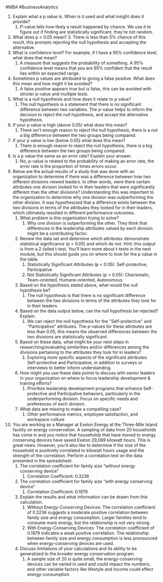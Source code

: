 #MBA #BusinessAnalytics
1. Explain what a p value is. When is it used and what insight does it provide?
	1. P-value tells how likely a result happened by chance. We use it to figure out if finding are statistically significant, they're not random.
2. What does p < 0.05 mean?
	3. There is less than 5% chance of this result, this prompts rejecting the null hypothesis and accepting the alternative.
3. What is confidence level? For example, if I have a 95% confidence level, what does that mean?
	1. A measure that suggests the probability of something. A 95% confidence level means that you are 95% confident that the result lies within an expected range.
4. Sometimes p values are attributed to giving a false positive. What does this mean and how might it be avoided?
	1. A false positive appears true but is false, this can be avoided with stricter p-value and multiple tests. 
5. What is a null hypothesis and how does it relate to p value?
	1. The null hypothesis is a statement that there is no significant difference between two variables. The p-value helps to inform the decision to reject the null hypothesis, and accept the alternative hypothesis. 
6. If your p value is high (above 0.05) what does this mean?
	1. There isn't enough reason to reject the null hypothesis, there is a not a big difference between the two groups being compared.
7. If your p value is low (below 0.05) what does this mean?
	1. There is enough reason to reject the null hypothesis, there is a big difference between the two groups being compared. 
8. Is a p value the same as an error rate? Explain your answer.
	1. No, p-value is related to the probability of making an error rate, the error rate is the proportion of times errors occur.
9. Below are the actual results of a study that was done with an organization to determine if there was a difference between how two different divisions viewed leaders. In other words, were there certain attributes one division looked for in their leaders that were significantly different than the other divisions? Understanding this was important to the organization to determine why one division was outperforming the other division. It was hypothesized that a difference exists between the two divisions in terms of the attributes they looked for in their leaders, which ultimately resulted in different performance outcomes.
	1. What problem is this organization trying to solve?  
		1. Why one division is outperforming the other. They think that differences in the leadership attributes valued by each division might be a contributing factor.
	2. Review the data set and determine which attributes demonstrate statistical significance (p < 0.05) and which do not. Hint: this output is from a 2-tailed t-test. You’ll learn more about t-tests in the next module, but this should guide you on where to look for the p value in the table.
		1. Statistically Significant Attributes (p < 0.05): Self-protective, Participative
		2. Not Statistically Significant Attributes (p > 0.05): Charismatic, Team-oriented, Humane-oriented, Autonomous
	3. Based on the hypothesis stated above, what would the null hypothesis be?
		1. The null hypothesis is that there is no significant difference between the two divisions in terms of the attributes they look for in their leaders.
	4. Based on the data output below, can the null hypothesis be rejected? Explain.
		1. We can reject the null hypothesis for the "Self-protective" and "Participative" attributes. The p-values for these attributes are less than 0.05, this means the observed differences between the two divisions are statistically significant.
	5. Based on these data, what might be your next steps in researching/evaluating similarities and/or differences among the divisions pertaining to the attributes they look for in leaders?
		1. Exploring more specific aspects of the significant attributes: Self-protective and Participative, in addition to surveys or interviews to better inform understanding.
	6. How might you use these data points to discuss with senior leaders in your organization on where to focus leadership development & training efforts? 
		1. Prioritize leadership development programs that enhance Self-protective and Participative behaviors, particularly in the underperforming division. Focus on specific needs and preferences of each division.
	7. What data are missing to make a compelling case?
		1. Other performance metrics, employee satisfaction, and workspace culture
10. You are working as a Manager at Exelon Energy at the Three-Mile Island facility on energy conservation. A sampling of data from 20 households has come in and you notice that households that have moved to energy conserving devices have saved Exelon 29,089 kilowatt hours. This is great news. However, you’d also like to determine if the size of the household is positively correlated to kilowatt hours usage and the strength of the correlation. Perform a correlation test on the data presented in the spreadsheet. 
	1. The correlation coefficient for family size “without energy conserving device”
		1. Correlation Coefficient: 0.3236
	2. The correlation coefficient for family size “with energy conserving device”
		1. Correlation Coefficient: 0.1979
	3. Explain the results and what information can be drawn from this calculation. 
		1. Without Energy-Conserving Devices: The correlation coefficient of 0.3236 suggests a moderate positive correlation between family size and energy consumption. Larger families tend to consume more energy, but the relationship is not very strong.
		2. With Energy-Conserving Devices: The correlation coefficient of 0.1979 indicates a weak positive correlation. The relationship between family size and energy consumption is less pronounced when energy-conserving devices are used.
	4. Discuss limitations of your calculations and its ability to be generalized to the broader energy conservation program.
		1. A sample size of 20 is quite small, the energy-conserving devices can be varied in used and could impact the numbers, and other variable factors like lifestyle and income could effect energy-consumption. 